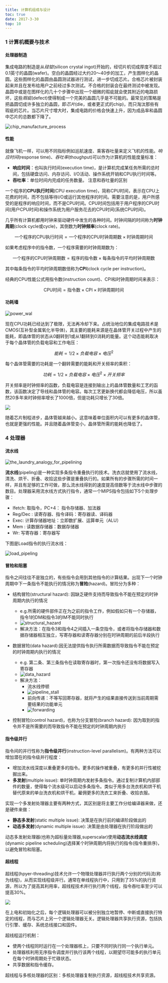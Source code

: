 ```yaml
---
title: 计算机组成与设计
toc: true
date: 2017-3-30
top: 10
---
```


### 1 计算机概要与技术

#### 处理器制造

集成电路的制造是从*硅锭*(silicon crystal ingot)开始的，经切片机切成厚度不超过0.1英寸的晶圆(wafer)。空白的晶圆经过大约20～40步的加工，产生图样化的晶圆。这些图样化的晶圆由晶圆测试器进行测试，进一步切成芯片。合格芯片被封装起来并且在发布给用户之前经过多次测试。不合格的封装会在最终测试中被发现。晶圆中或是在图样化的几十个步骤中出现一个细微的瑕疵就会使其附近的电路损坏，这些*瑕疵*(defect)使得制成一个完美的晶圆几乎是不可能的。最常见的策略是把晶圆切成许多独立的晶圆，即*芯片*(die，或者更正式的chip)，而只淘汰那些有瑕疵的芯片。当芯片尺寸增大时，集成电路的价格会快速上升，因为成品率和晶圆中芯片的总数都下降了。

![chip_manufacture_process](figures/chip_manufacture_process.png)

#### 性能

就像飞机一样，可以用不同指标例如巡航速度、乘客吞吐量来定义飞机的性能。*响应时间*(response time)、*吞吐率*(thoughput)可以作为计算机的性能度量标准：

* **响应时间**：也叫执行时间(execution time)，是计算机完成某任务所需的总时间，包括硬盘访问、内存访问、I/O活动、操作系统开销和CPU执行时间等。
* **吞吐率**：单位时间内完成的任务数量。 <red>注意和吞吐量的区别</red>

一个程序的**CPU执行时间**(CPU execution time)，简称CPU时间，表示在CPU上花费的时间，而不包括等待I/O或运行其他程序的时间。需要注意的是，用户所感受的是程序的响应时间，而不是CPU时间。CPU时间包括用于用户程序的CPU时间(用户CPU时间)和操作系统为用户服务花去的CPU时间(系统CPU时间)。


几乎所有计算机都用时钟来驱动硬件中发生的各种时间。时钟间隔的时间称为**时钟周期**(clock cycle或cycle)，其倒数为**时钟频率**(clock rate)。

$$\text{一个程序的CPU执行时间} = \text{一个程序的CPU时钟周期数} \times \text{时钟周期时间}$$

如果考虑程序中的指令数，一个程序需要的时钟周期数为：

$$\text{一个程序的CPU时钟周期数} = \text{程序的指令数} \times \text{每条指令的平均时钟周期数}$$

其中每条指令的平均时钟周期数倍称为**CPI**(clock cycle per instruction)。

经典的CPU性能公式用指令数(instruction count)、CPI和时钟周期时间来表示：

$$\text{CPU时间} = \text{指令数} \times \text{CPI} \times \text{时钟周期时间}$$


#### 功耗墙
![power_wal](figures/power_wall.png)

现在CPU功耗已经达到了极限，无法再冷却下来。占统治地位的集成电路技术是CMOS(互补型金属氧化半导体)，其主要的能耗来源是在晶体管开关过程中产生的能耗，即晶体管的状态从0翻转到1或从1翻转到0消耗的能量。这个动态能耗取决于每个晶体管的负载电容和工作电压：

$$能耗 \propto 1/2 \times 负载电容\times 电压^2 $$

每个晶体管需要的功耗是一个翻转需要的能耗和开关频率的乘积：

$$功耗 \propto 1/2 \times 负载电容\times 电压^2 \times{开关频率}$$

开关频率是时钟频率的函数，负载电容是连接到输出上的晶体管数量和工艺的函数，该函数决定了导线和晶体管的电容。每次工艺更新换代都会降低电压，所以虽然20多年来时钟频率增长了1000倍，但是功耗只增长了30倍。


![](figures/transistor_size.jpg)

随着芯片制程进步，晶体管越来越小。这意味着单位面积内可以有更多的晶体管，也就是更强的性能。并且随着晶体管变小，晶体管所需的能耗也降低了。


### 4 处理器

#### 流水线


![the_laundry_analogy_for_pipelining](figures/the_laundry_analogy_for_pipelining.png)

**流水线**(pipeling)是一种实现多条指令重叠执行的技术。洗衣店就使用了流水线，清洗、烘干、折叠、收拾这些步骤是重叠执行的。如果所有的步骤所需的时间一样，并且有足够的工作可做，那么流水线得到的速度提高倍数等于流水线中步骤的数目。处理器采用流水线方式执行指令，通常一个MIPS指令包括如下5个处理步骤：

* Ifetch: 取指令，PC+4： 指令存储器、加法器
* Reg/Dec : 读寄存器、指令译码：寄存器读、译码器
* Exec: 计算存储器地址：立即数扩展、运算单元（ALU）
* Mem : 读数据存储器：数据存储器
* Wr: 写寄存器：寄存器写

下图是Load指令的执行流水线：

![load_pipeling](figures/load_pipeling.png)

#### 冒险和阻塞

指令之间往往不是独立的，有些指令会用到其他指令的计算结果。出现下一个时钟周期中下一条指令不能执行的情况称为**冒险**(hazard)。冒险分为多种：

* 结构冒险(structural hazard): 因缺乏硬件支持而导致指令不能在预定的时钟周期内执行的情况
    * e.g.所需的硬件部件正在为之前的指令工作，例如假如只有一个存储器，指令1的DM和指令3的IM不能同时执行
    * ![structural_hazard](figures/structural_hazard.png)
    * 解决方法：在指令3和指令4之间插入一条空指令，或者将指令存储器和数据存储器相互独立，写寄存器和读寄存器分别在时钟周期的前后半段执行
    
* 数据冒险(data hazard):因无法提供指令执行所需数据而导致指令不能在预定的时钟周期内执行的情况
    *  e.g. 第二条、第三条指令在读取寄存器时，第一次指令还没有将数据写入寄存器
    * ![data_hazard](figures/data_hazard.png)
    * 解决方法：
        * 流水线停顿 
        * ![pipeline_stall](figures/pipeline_stall.png)
        * 前向传递：不等写回寄存器，就将产生的结果直接传送到当前周期需要结果的功能单元
        * ![forwarding](figures/forwarding.png)

       


* 控制冒险(control hazard)，也称为分支冒险(branch hazard): 因为取到的指令并不是所需要的而导致指令不能在预定的时钟周期内执行



#### 指令级并行

指令间的并行性称为**指令级并行**(instruction-level parallelism)。有两种方法可以增加潜在的指令级并行程度：

* 增加流水线深度以重叠更多的指令。更多的操作被重叠，有更多的并行性被挖掘出来。
* **多发射**(multiple issue): 单时钟周期内发射多条指令。通过复制计算机内部部件的数量，使得每个流水级可以启动多条指令。类似于用多台洗衣机和烘干机替代原来的单台洗衣机和烘干机，雇佣更多的洗衣工来折叠、收拾衣服。

实现一个多发射处理器主要有两种方式，其区别是将主要工作分给编译器来做，还是硬件来做：

* **静态多发射**(static multiple issue): 决策是在执行前的编译阶段做出的
* **动态多发射**(dynamic multiple issue): 决策是由处理器在执行阶段做出的

动态多发射处理器(也称为超标量处理器,superscalar)使用**动态流水线调度**(dynamic pipeline scheduling)选择某个时钟周期内将执行的指令(指令重排序)，以避免冒险和阻塞。


#### 超线程

超线程(hpyer-threading)技术允许一个物理处理器并行执行两个分别的代码流(称为线程)，从而实现线程级并行。通常在单线程执行中，只用到了35%的执行资源，所以为了提高其利用率，超线程技术并行执行两个线程，指令吞吐率至少可以提高30%。

![](figures/comparison_of_an_IA_32_processor_suporting_hyper-threading_technology_and_a_traditional_dual_processor_system.png)

在上电和初始化之后，每个逻辑处理器可以被分别独立地暂停、中断或直接执行特定的线程，而与芯片上另一个逻辑处理器无关。逻辑处理器共享执行资源，包括执行引擎、缓存、系统总线接口和固件。

超线程运行机制：

* 使两个线程同时运行在一个处理器核上，只要不同时执行同一个执行单元。
* 处理器核利用无序指令调度并行执行该两个线程，以期望尽可能多的执行单元在每个时钟周期处于忙碌状态。
* 共享数据和指令缓存。

超线程与多核处理器的区别：多核处理器复制执行资源，超线程技术共享资源。